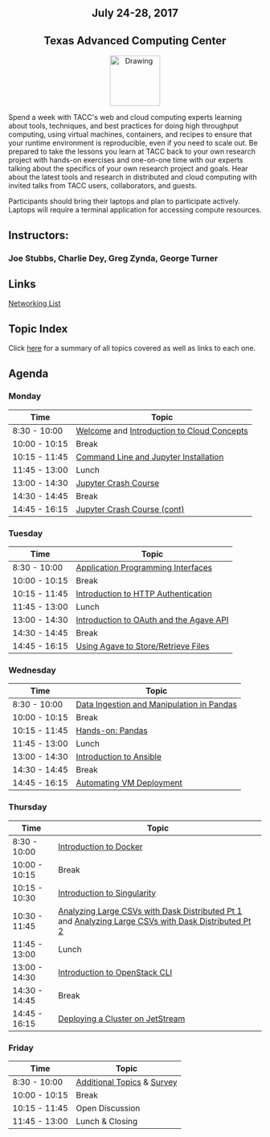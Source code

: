 <center>
<h2>July 24-28, 2017</h2>
<h2>Texas Advanced Computing Center</h2></center>
<center><img src="https://www.tacc.utexas.edu/documents/1084364/1275944/tacc.png" alt="Drawing" style="height:100px;"/></center>

Spend a week with TACC's web and cloud computing experts learning about tools, techniques, and best practices for doing high throughput computing, using virtual machines, containers, and recipes to ensure that your runtime environment is reproducible, even if you need to scale out. Be prepared to take the lessons you learn at TACC back to your own research project with hands-on exercises and one-on-one time with our experts talking about the specifics of your own research project and goals. Hear about the latest tools and research in distributed and cloud computing with invited talks from TACC users, collaborators, and guests.

Participants should bring their laptops and plan to participate actively. Laptops will require a terminal application for accessing compute resources.

## Instructors: 
### Joe Stubbs, Charlie Dey, Greg Zynda, George Turner

## Links
[Networking List](https://docs.google.com/spreadsheets/d/1pwBpYy1o8cKTat4wAzX6BJBd7Zh1tcQnsCvBtB1hf4k/edit?usp=sharing)

## Topic Index

Click [here](docs/topics.md) for a summary of all topics covered as well as links to each one.

## Agenda

### Monday

| Time | Topic |
|--------|--------------------------------------------------|
|  8:30 - 10:00 | [Welcome](docs/day1/welcome_01.md) and [Introduction to Cloud Concepts](docs/day1/intro_cloud_computing.md) |
| 10:00 - 10:15 | Break |
| 10:15 - 11:45 | [Command Line and Jupyter Installation](docs/day1/command_line_and_jupyter_install.md) |
| 11:45 - 13:00 | Lunch |
| 13:00 - 14:30 | [Jupyter Crash Course](docs/day1/jupyter.md) |
| 14:30 - 14:45 | Break |
| 14:45 - 16:15 | [Jupyter Crash Course (cont)](docs/day1/jupyter.md) |

### Tuesday

| Time | Topic |
|--------|--------------------------------------------------|
|  8:30 - 10:00 | [Application Programming Interfaces](docs/day2/APIs_intro.md) |
| 10:00 - 10:15 | Break |
| 10:15 - 11:45 | [Introduction to HTTP Authentication](docs/day2/Intro_Authentication_in_HTTP.md) |
| 11:45 - 13:00 | Lunch |
| 13:00 - 14:30 | [Introduction to OAuth and the Agave API](docs/day2/Intro_Agave_OAuth.md) |
| 14:30 - 14:45 | Break |
| 14:45 - 16:15 | [Using Agave to Store/Retrieve Files](docs/day2/agave_files.md) |

### Wednesday

| Time | Topic |
|--------|--------------------------------------------------|
|  8:30 - 10:00 | [Data Ingestion and Manipulation in Pandas](docs/pandas.md) |
| 10:00 - 10:15 | Break |
| 10:15 - 11:45 | [Hands-on: Pandas](labs/pandas.md) |
| 11:45 - 13:00 | Lunch |
| 13:00 - 14:30 | [Introduction to Ansible](docs/day3/Intro_To_Ansible.md) |
| 14:30 - 14:45 | Break |
| 14:45 - 16:15 | [Automating VM Deployment](docs/day3/Automating_VM_Deployment.md) |

### Thursday

| Time | Topic |
|--------|--------------------------------------------------|
|  8:30 - 10:00 | [Introduction to Docker](docs/day4/intro_to_docker.md) |
| 10:00 - 10:15 | Break |
| 10:15 - 10:30 | [Introduction to Singularity](docs/singularity.md) |
| 10:30 - 11:45 | [Analyzing Large CSVs with Dask Distributed Pt 1](docs/day4/large_csvs_1.md) and [Analyzing Large CSVs with Dask Distributed Pt 2](docs/day4/large_csvs_2.md)  |
| 11:45 - 13:00 | Lunch |
| 13:00 - 14:30 | [Introduction to OpenStack CLI](docs/day4/intro_to_openstack.md) |
| 14:30 - 14:45 | Break |
| 14:45 - 16:15 | [Deploying a Cluster on JetStream](docs/day4/openstack_cluster.md) |

### Friday

| Time | Topic |
|--------|--------------------------------------------------|
|  8:30 - 10:00 | [Additional Topics](docs/extra_topics.md) & [Survey](https://goo.gl/forms/sI5pKxDTm8KFIdur2) |
| 10:00 - 10:15 | Break |
| 10:15 - 11:45 | Open Discussion |
| 11:45 - 13:00 | Lunch & Closing |



